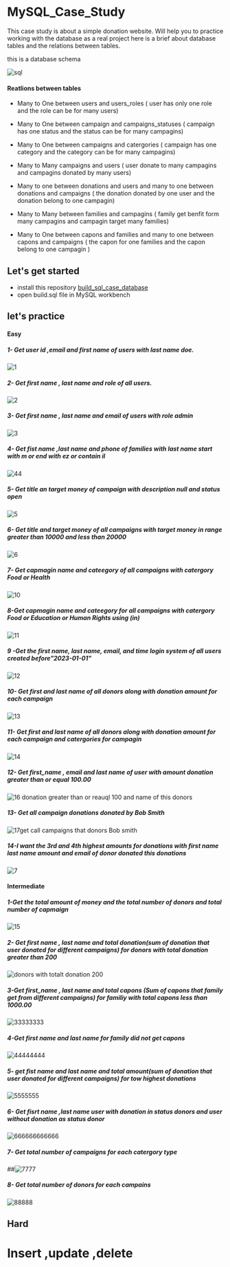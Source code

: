 # MySQL_Case_Study
This case study is about a simple donation website. Will help you to practice working with the database as a real project
here is a brief about database tables and the relations between tables.

this is a database schema

![sql](https://user-images.githubusercontent.com/59260120/224130543-f373f3a3-a710-4e40-9709-e2f336b53f68.png)

#### Reatlions between tables
- Many to One between users and users_roles ( user has only one role and the role can be for many users)

- Many to One between campaign and campaigns_statuses ( campaign has one status and the status can be for many campagins)

- Many to One between campaigns and catergories ( campaign has one category and the category can be for many campagins)

- Many to Many campaigns and users ( user donate to many campagins and campagins donated by many users)

- Many to one between donations and users and many to one between donations and campaigns ( the donation donated by one user and the donation belong to one campagin)

- Many to Many between families and campagins ( family get benfit form many campagins and campagin target many families)

- Many to One between capons and families and many to one between capons and campaigns ( the capon for one families and the capon belong to one campagin )

## Let's get started
- install this repository [build_sql_case_database ](https://github.com/farah2003/build_sql_case_database )  
- open build.sql file in MySQL workbench

## let's practice


#### Easy
##### 1- Get user id ,email and first name of users with last name doe.

![1](https://user-images.githubusercontent.com/59260120/224287253-8d48ae10-087b-462a-8c81-dd1381638a9b.png)

##### 2- Get first name , last name and role of all users.

![2](https://user-images.githubusercontent.com/59260120/224287309-1e2dad43-744d-483f-aa28-357e27945810.png)

##### 3- Get first name , last name and email of users with role admin
![3](https://user-images.githubusercontent.com/59260120/224187365-a5dc9c87-55b9-49ef-9f5b-b0cad28d3b55.png)

##### 4- Get fist name ,last name and phone of families with last name start with  m  or end with  ez or contain il
![44](https://user-images.githubusercontent.com/59260120/224308972-54e96b79-4f79-4965-9d50-a68d34d6fe0b.png)

##### 5- Get title an target money of campaign with description null and status open
![5](https://user-images.githubusercontent.com/59260120/224190343-6a34064d-4e8e-459b-9eb5-d415fcf3376a.png)

##### 6- Get title and target money of all campaigns with target money in range greater than 10000  and less than 20000
![6](https://user-images.githubusercontent.com/59260120/224190007-48678995-bca7-4390-b6a7-e8257970fd96.png)
##### 7- Get capmagin name and cateegory of all campaigns with catergory Food or Health
![10](https://user-images.githubusercontent.com/59260120/224188616-e5021e32-d6f4-4f6a-8989-87fa4403eafe.png)
##### 8-Get capmagin name and cateegory for all campaigns with catergory Food or Education or Human Rights using (in)
![11](https://user-images.githubusercontent.com/59260120/224188775-bc788e23-49a0-4cb2-b3e4-0232675befa4.png)
##### 9 -Get the first name, last name, email, and time login system  of all users created  before"2023-01-01"
![12](https://user-images.githubusercontent.com/59260120/224189007-814b6614-11c2-46ae-bc78-9196ac9d9a80.png)
##### 10- Get first and last name of all donors along with donation amount for each campaign
![13](https://user-images.githubusercontent.com/59260120/224189304-9c25ea95-02fc-4024-817a-3f1e92b98489.png)
##### 11- Get first and last name of all donors along with donation amount for each campaign and catergories for campagin
![14](https://user-images.githubusercontent.com/59260120/224189360-1af5f04b-4a52-4ade-8fb0-c97c8f3cd709.png)
##### 12- Get first_name , email and last name  of user with amount donation  greater than or equal 100.00
![16 donation greater than or reauql 100 and name of this donors ](https://user-images.githubusercontent.com/59260120/224358330-e2713ad3-6ad7-4e09-8b1e-866f78f55ee2.png)
##### 13- Get all campaign donations donated by Bob Smith
![17get call campaigns that donors Bob smith ](https://user-images.githubusercontent.com/59260120/224358558-2a48f569-e1c1-44bd-8f13-f5507004eb9d.png)
##### 14-I want the 3rd and 4th highest amounts for donations with first name last name amount and email of donor donated this donations
![7](https://user-images.githubusercontent.com/59260120/224187975-7660a332-04cd-4a34-b42f-12cac66008c0.png)

#### Intermediate
##### 1-Get the total amount of money and the total number of donors and total number of capmaign
![15](https://user-images.githubusercontent.com/59260120/224189501-26d13632-aadf-49fd-a8e0-daeceb142c09.png)
##### 2- Get first name , last name and total donation(sum of donation that user donated for different campaigns) for donors with total donation greater than 200
![donors with totalt donation   200](https://user-images.githubusercontent.com/59260120/224354624-5c59b05b-a341-4a74-89a9-d784def17327.png)
##### 3-Get first_name , last name and total capons (Sum of capons that family get from different campaigns) for familiy with total capons less than 1000.00
![33333333](https://user-images.githubusercontent.com/59260120/224363722-ea8145ea-4b23-4acc-84de-c31f5b53c1a7.png)

##### 4-Get first name and last name for family did not get capons 
![44444444](https://user-images.githubusercontent.com/59260120/224363354-557e4423-4a1f-45bf-8c8a-913e02c2059c.png)

##### 5- get fist name and last name and total amount(sum of donation that user donated for different campaigns) for tow  highest donations 
![5555555](https://user-images.githubusercontent.com/59260120/224363332-bbbfe1bf-c143-41aa-8e5e-3d085253cfe4.png)

##### 6- Get fisrt name ,last name  user with donation in status donors and user without donation as status donor
![666666666666](https://user-images.githubusercontent.com/59260120/224363298-e0de78d5-9c59-4f88-8174-379add796aac.png)
##### 7- Get total number of campaigns for each catergory type
##![7777](https://user-images.githubusercontent.com/59260120/224363245-cc3f95c2-05a6-4af8-a672-d586dfc72073.png)
##### 8- Get total number of donors for each campains 
![88888](https://user-images.githubusercontent.com/59260120/224363226-f9bb56f2-1982-40fb-8403-d2ca9b9956e6.png)

## Hard


# Insert ,update ,delete
